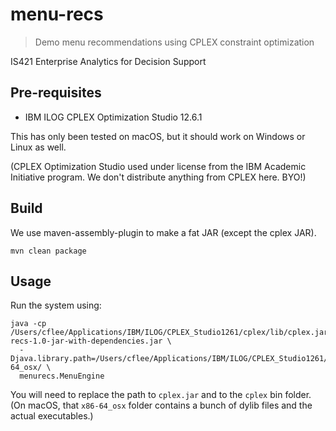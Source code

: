# menu-recs
> Demo menu recommendations using CPLEX constraint optimization

IS421 Enterprise Analytics for Decision Support

## Pre-requisites
- IBM ILOG CPLEX Optimization Studio 12.6.1

This has only been tested on macOS, but it should work on Windows or Linux as well.

(CPLEX Optimization Studio used under license from the IBM Academic Initiative program.
We don't distribute anything from CPLEX here. BYO!)

## Build
We use maven-assembly-plugin to make a fat JAR (except the cplex JAR).

```
mvn clean package
```

## Usage
Run the system using:

```
java -cp /Users/cflee/Applications/IBM/ILOG/CPLEX_Studio1261/cplex/lib/cplex.jar:menu-recs-1.0-jar-with-dependencies.jar \
  -Djava.library.path=/Users/cflee/Applications/IBM/ILOG/CPLEX_Studio1261/cplex/bin/x86-64_osx/ \
  menurecs.MenuEngine
```

You will need to replace the path to `cplex.jar` and to the `cplex` bin folder.
(On macOS, that `x86-64_osx` folder contains a bunch of dylib files and the actual executables.)
